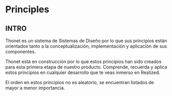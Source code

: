 # Principles

<h2 class="big-title">INTRO</h2>


Thonet es un sistema de Sistemas de Diseño por lo que sus principios están orientados tanto a la conceptualización, implementación y aplicación de sus componentes.

Thonet está en construcción por lo que estos principios han sido creados para esta primera etapa de nuestro producto. Comprende, recuerda y aplica estos principios en cualquier desarrollo que te veas inmerso en Realized.

El orden en estos principios no es aleatorio, se encuentran listados de mayor a menor importancia.
